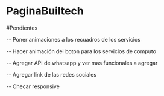# PaginaBuiltech

#Pendientes

-- Poner animaciones a los recuadros de los servicios

-- Hacer animación del boton para los servicios de computo

-- Agregar API de whatsapp y ver mas funcionales a agregar

-- Agregar link  de las redes sociales 

-- Checar responsive 

